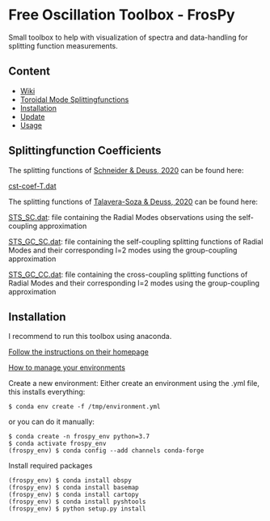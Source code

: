 # Free Oscillation Toolbox - FrosPy
Small toolbox to help with visualization of spectra and data-handling for splitting function measurements.
## Content
 * [Wiki](https://github.com/s-schneider/frospy/wiki/Home:-Free-Oscillation-Toolbox---FrosPy)
 * [Toroidal Mode Splittingfunctions](#toroidal-mode-splittingfunctions)
 * [Installation](#installation)
 * [Update](#update)
 * [Usage](#usage)

## Splittingfunction Coefficients

The splitting functions of [Schneider & Deuss, 2020](https://doi.org/10.1093/gji/ggaa567) can be found here:

[cst-coef-T.dat](https://github.com/s-schneider/frospy/tree/main/frospy/data/SAS/cst-coef-T.dat)

The splitting functions of [Talavera-Soza & Deuss, 2020](https://doi.org/10.1093/gji/ggaa499) can be found here:


[STS_SC.dat](https://github.com/s-schneider/frospy/blob/main/frospy/data/STS/STS_SC.dat): file containing the Radial Modes observations using the self-coupling approximation

[STS_GC_SC.dat](https://github.com/s-schneider/frospy/blob/main/frospy/data/STS/STS_GC_SC.dat): file containing the self-coupling splitting functions of Radial Modes and their corresponding l=2 modes using the group-coupling approximation

[STS_GC_CC.dat](https://github.com/s-schneider/frospy/blob/main/frospy/data/STS/STS_GC_CC.dat): file containing the cross-coupling splitting functions of Radial Modes and their corresponding l=2 modes using the group-coupling approximation



## Installation
I recommend to run this toolbox using anaconda.

[Follow the instructions on their homepage](https://www.anaconda.com/download/)

[How to manage your environments](https://conda.io/docs/user-guide/tasks/manage-environments.html)

Create a new environment:
Either create an environment using the .yml file, this installs everything:
```
$ conda env create -f /tmp/environment.yml
```
or you can do it manually:
```
$ conda create -n frospy_env python=3.7
$ conda activate frospy_env
(frospy_env) $ conda config --add channels conda-forge
```

Install required packages
```
(frospy_env) $ conda install obspy
(frospy_env) $ conda install basemap
(frospy_env) $ conda install cartopy
(frospy_env) $ conda install pyshtools
(frospy_env) $ python setup.py install
```
